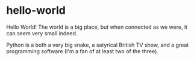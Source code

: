 # hello-world
Hello World! The world is a big place, but when connected as we were, it can seem very small indeed. 

Python is a both a very big snake, a satyrical British TV show, and a great programming software (I'm a fan of at least two of the three). 
